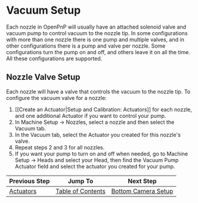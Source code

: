 # Vacuum Setup

Each nozzle in OpenPnP will usually have an attached solenoid valve and vacuum pump to control vacuum to the nozzle tip. In some configurations with more than one nozzle there is one pump and multiple valves, and in other configurations there is a pump and valve per nozzle. Some configurations turn the pump on and off, and others leave it on all the time. All these configurations are supported.

## Nozzle Valve Setup

Each nozzle will have a valve that controls the vacuum to the nozzle tip. To configure the vacuum valve for a nozzle:

1. [[Create an Actuator|Setup and Calibration: Actuators]] for each nozzle, and one additional Actuator if you want to control your pump.
2. In Machine Setup -> Nozzles, select a nozzle and then select the Vacuum tab.
3. In the Vacuum tab, select the Actuator you created for this nozzle's valve.
4. Repeat steps 2 and 3 for all nozzles.
5. If you want your pump to turn on and off when needed, go to Machine Setup -> Heads and select your Head, then find the Vacuum Pump Actuator field and select the actuator you created for your pump.







| Previous Step                 | Jump To                 | Next Step                                   |
| ----------------------------- | ----------------------- | ------------------------------------------- |
| [Actuators](https://github.com/openpnp/openpnp/wiki/Setup-and-Calibration%3A-Actuators) | [Table of Contents](https://github.com/openpnp/openpnp/wiki/Setup-and-Calibration) | [Bottom Camera Setup](https://github.com/openpnp/openpnp/wiki/Setup-and-Calibration%3A-Bottom-Camera-Setup) |